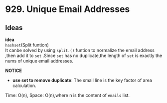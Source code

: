 # 929. Unique Email Addresses             
 

## Ideas  
**idea**   
`hashset`(Split funtion)   
It canbe solved by using `split.()` funtion to normalize the email address ,then add it to `set` .Since `set` has no duplicate,the length of `set` is exactly the nums of unique email addresses.    


**NOTICE**         
* **use set to remove duplicate**: The small line is the key factor of area calculation.              

Time: O(n), Space: O(n),where n is the content of `emails` list.   



